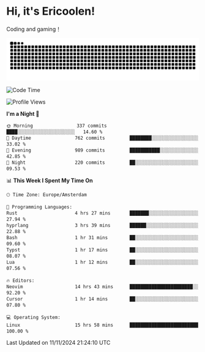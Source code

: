 # Hi, it's Ericoolen!
Coding and gaming！

<picture>
  <source media="(prefers-color-scheme: dark)" srcset="https://raw.githubusercontent.com/Eric-Song-Nop/Eric-Song-Nop/output/github-contribution-grid-snake-dark.svg">
  <source media="(prefers-color-scheme: light)" srcset="https://raw.githubusercontent.com/Eric-Song-Nop/Eric-Song-Nop/output/github-contribution-grid-snake.svg">
  <img alt="github contribution grid snake animation" src="https://raw.githubusercontent.com/Eric-Song-Nop/Eric-Song-Nop/output/github-contribution-grid-snake.svg">
</picture>

<!--START_SECTION:waka-->
![Code Time](http://img.shields.io/badge/Code%20Time-1%2C576%20hrs%2016%20mins-blue)

![Profile Views](http://img.shields.io/badge/Profile%20Views-4-blue)

**I'm a Night 🦉** 

```text
🌞 Morning                337 commits         ████░░░░░░░░░░░░░░░░░░░░░   14.60 % 
🌆 Daytime                762 commits         ████████░░░░░░░░░░░░░░░░░   33.02 % 
🌃 Evening                989 commits         ███████████░░░░░░░░░░░░░░   42.85 % 
🌙 Night                  220 commits         ██░░░░░░░░░░░░░░░░░░░░░░░   09.53 % 
```


📊 **This Week I Spent My Time On** 

```text
🕑︎ Time Zone: Europe/Amsterdam

💬 Programming Languages: 
Rust                     4 hrs 27 mins       ███████░░░░░░░░░░░░░░░░░░   27.94 % 
hyprlang                 3 hrs 39 mins       ██████░░░░░░░░░░░░░░░░░░░   22.88 % 
Bash                     1 hr 31 mins        ██░░░░░░░░░░░░░░░░░░░░░░░   09.60 % 
Typst                    1 hr 17 mins        ██░░░░░░░░░░░░░░░░░░░░░░░   08.07 % 
Lua                      1 hr 12 mins        ██░░░░░░░░░░░░░░░░░░░░░░░   07.56 % 

🔥 Editors: 
Neovim                   14 hrs 43 mins      ███████████████████████░░   92.20 % 
Cursor                   1 hr 14 mins        ██░░░░░░░░░░░░░░░░░░░░░░░   07.80 % 

💻 Operating System: 
Linux                    15 hrs 58 mins      █████████████████████████   100.00 % 
```


 Last Updated on 11/11/2024 21:24:10 UTC
<!--END_SECTION:waka-->
